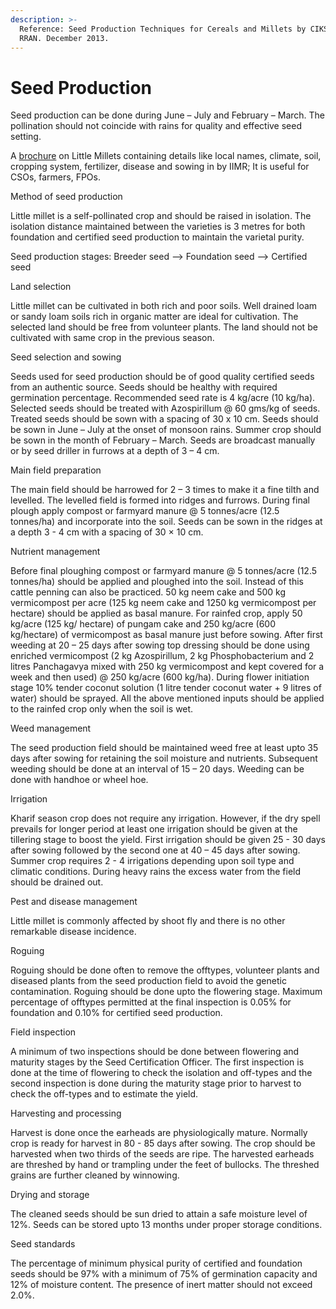```yaml
---
description: >-
  Reference: Seed Production Techniques for Cereals and Millets by CIKS and
  RRAN. December 2013.
---
```


# Seed Production

Seed production can be done during June – July and February – March. The pollination should not coincide with rains for quality and effective seed setting.

A [brochure](https://www.millets.res.in/technologies/brochures/Little\_Millet\_Brochure.pdf) on Little Millets containing details like local names, climate, soil, cropping system, fertilizer, disease and sowing in by IIMR; It is useful for CSOs, farmers, FPOs.

Method of seed production

Little millet is a self-pollinated crop and should be raised in isolation. The isolation distance maintained between the varieties is 3 metres for both foundation and certified seed production to maintain the varietal purity.

Seed production stages: Breeder seed --> Foundation seed --> Certified seed

Land selection

Little millet can be cultivated in both rich and poor soils. Well drained loam or sandy loam soils rich in organic matter are ideal for cultivation. The selected land should be free from volunteer plants. The land should not be cultivated with same crop in the previous season.

Seed selection and sowing

Seeds used for seed production should be of good quality certified seeds from an authentic source. Seeds should be healthy with required germination percentage. Recommended seed rate is 4 kg/acre (10 kg/ha). Selected seeds should be treated with Azospirillum @ 60 gms/kg of seeds. Treated seeds should be sown with a spacing of 30 x 10 cm. Seeds should be sown in June – July at the onset of monsoon rains. Summer crop should be sown in the month of February – March. Seeds are broadcast manually or by seed driller in furrows at a depth of 3 – 4 cm.

Main field preparation

The main field should be harrowed for 2 – 3 times to make it a fine tilth and levelled. The levelled field is formed into ridges and furrows. During final plough apply compost or farmyard manure @ 5 tonnes/acre (12.5 tonnes/ha) and incorporate into the soil. Seeds can be sown in the ridges at a depth 3 - 4 cm with a spacing of 30 × 10 cm.

Nutrient management

Before final ploughing compost or farmyard manure @ 5 tonnes/acre (12.5 tonnes/ha) should be applied and ploughed into the soil. Instead of this cattle penning can also be practiced. 50 kg neem cake and 500 kg vermicompost per acre (125 kg neem cake and 1250 kg vermicompost per hectare) should be applied as basal manure. For rainfed crop, apply 50 kg/acre (125 kg/ hectare) of pungam cake and 250 kg/acre (600 kg/hectare) of vermicompost as basal manure just before sowing. After first weeding at 20 – 25 days after sowing top dressing should be done using enriched vermicompost (2 kg Azospirillum, 2 kg Phosphobacterium and 2 litres Panchagavya mixed with 250 kg vermicompost and kept covered for a week and then used) @ 250 kg/acre (600 kg/ha). During flower initiation stage 10% tender coconut solution (1 litre tender coconut water + 9 litres of water) should be sprayed. All the above mentioned inputs should be applied to the rainfed crop only when the soil is wet.

Weed management

The seed production field should be maintained weed free at least upto 35 days after sowing for retaining the soil moisture and nutrients. Subsequent weeding should be done at an interval of 15 – 20 days. Weeding can be done with handhoe or wheel hoe.

Irrigation

Kharif season crop does not require any irrigation. However, if the dry spell prevails for longer period at least one irrigation should be given at the tillering stage to boost the yield. First irrigation should be given 25 - 30 days after sowing followed by the second one at 40 – 45 days after sowing. Summer crop requires 2 - 4 irrigations depending upon soil type and climatic conditions. During heavy rains the excess water from the field should be drained out.

Pest and disease management

Little millet is commonly affected by shoot fly and there is no other remarkable disease incidence.

Roguing

Roguing should be done often to remove the offtypes, volunteer plants and diseased plants from the seed production field to avoid the genetic contamination. Roguing should be done upto the flowering stage. Maximum percentage of offtypes permitted at the final inspection is 0.05% for foundation and 0.10% for certified seed production.

Field inspection&#x20;

A minimum of two inspections should be done between flowering and maturity stages by the Seed Certification Officer. The first inspection is done at the time of flowering to check the isolation and off-types and the second inspection is done during the maturity stage prior to harvest to check the off-types and to estimate the yield.

Harvesting and processing

Harvest is done once the earheads are physiologically mature. Normally crop is ready for harvest in 80 - 85 days after sowing. The crop should be harvested when two thirds of the seeds are ripe. The harvested earheads are threshed by hand or trampling under the feet of bullocks. The threshed grains are further cleaned by winnowing.

Drying and storage

The cleaned seeds should be sun dried to attain a safe moisture level of 12%. Seeds can be stored upto 13 months under proper storage conditions.

Seed standards

The percentage of minimum physical purity of certified and foundation seeds should be 97% with a minimum of 75% of germination capacity and 12% of moisture content. The presence of inert matter should not exceed 2.0%.
